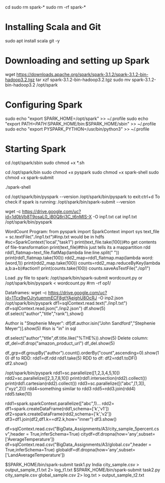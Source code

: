 cd
sudo rm spark-*
sudo rm -rf spark-*


# Installing Scala and Git
sudo apt install scala git -y


# Downloading and setting up Spark
wget https://downloads.apache.org/spark/spark-3.1.2/spark-3.1.2-bin-hadoop3.2.tgz
tar xzf spark-3.1.2-bin-hadoop3.2.tgz
sudo mv spark-3.1.2-bin-hadoop3.2 /opt/spark


# Configuring Spark
sudo echo "export SPARK_HOME=/opt/spark" >> ~/.profile
sudo echo "export PATH=$PATH:$SPARK_HOME/bin:$SPARK_HOME/sbin" >> ~/.profile
sudo echo "export PYSPARK_PYTHON=/usr/bin/python3" >> ~/.profile


# Starting Spark
cd /opt/spark/sbin
sudo chmod +x *.sh

cd /opt/spark/bin
sudo chmod +x pyspark 
sudo chmod +x spark-shell
sudo chmod +x spark-submit

./spark-shell


cd
/opt/spark/bin/pyspark --version
/opt/spark/bin/pyspark
to exit:ctrl+d
To check if spark is running: /opt/spark/bin/spark-submit --version

wget -c https://drive.google.com/uc?id=1d0bVb8T9osaL0_jB0Q8rj3C_t6nMIS-X -O inp1.txt
cat inp1.txt
/opt/spark/bin/pyspark

WordCount Program:
from pyspark import SparkContext
import sys
text_file = sc.textFile("./inp1.txt")#inp.txt would be in hdfs
#sc=SparkContext('local',"task1")
print(text_file.take(100))#to get contents of file-transformation
print(text_file)#this just tells its a mappartition rdd
rdd1_flatmap=text_file.flatMap(lambda line:line.split(" "))
print(rdd1_flatmap.take(100))
rdd2_map=rdd1_flatmap.map(lambda word:(word,1))
print(rdd2_map.take(100))
counts=rdd2_map.reduceByKey(lambda a,b:a+b)#action!!
print(counts.take(100))
counts.saveAsTextFile("./op1")

Load .py file to spark:
/opt/spark/bin/spark-submit wordcount.py
or
/opt/spark/bin/pyspark < wordcount.py
#rm -rf op1/

Dataframes:
wget -c https://drive.google.com/uc?id=1Tcx9wOJrytuemmECF8gtYAeighU8OcRJ -O inp2.json
/opt/spark/bin/pyspark
df1=sqlContext.read.text("./inp1.txt")
df=sqlContext.read.json("./inp2.json")
df.show(5)
df.select("author","title","rank"),show()

Author is "Stephenie Meyer":
df[df.author.isin("John Sandford","Stephenie Meyer")].show(5)
#isn is "in" in sql 

df.select("author","title",df.title.like("%THE%)).show(5)
Delete column:
df_del=df.drop("amazon_product_url")
df_del.show(5)

df_grp=df.groupBy("author").count().orderBy("count",ascending=0).show(10)
df to RDD:
rdd1=df.rdd
rdd1.take(5)
RDD to df:
df2=rdd1.toDF()
df2.show()

/opt/spark/bin/pyspark
rdd1=sc.parallelize([1,2,3,4,5,10])
rdd2=sc.parallelize([2,3,7,8,10])
print(rdd1.intersection(rdd2).collect())
print(rdd1.cartesian(rdd2).collect())
rdd3=sc.parallelize([("abc",[1,3]),("xyz",2)])
rdd4=something similar to rdd3
rdd5=rdd3.join(rdd4)
rdd5.take(10)

rdd1=spark.sparkContext.parallelize(["abc",1)...
rdd2=
df1=spark.createDataFrame(rdd1,schema=['k','v1'])
df2=spark.createDataFrame(rdd2,schema=['k','v2'])
df3=df1.join(df2,df1.k==df2.k,how="inner")
df3.show()


df=sqlContext.read.csv("BigData_Assignments/A3/city_sample_5percent.csv",header = True,inferSchema=True)
citydf=df.dropna(how='any',subset=['AverageTemperature'])
df=sqlContext.read.csv("BigData_Assignments/A3/global.csv",header = True,inferSchema=True)
globaldf=df.dropna(how='any',subset=['LandAverageTemperature'])



$SPARK_HOME/bin/spark-submit task1.py India city_sample.csv > output_sample_t1.txt 2> log_t1.txt
$SPARK_HOME/bin/spark-submit task2.py city_sample.csv global_sample.csv 2> log.txt > output_sample_t2.txt
